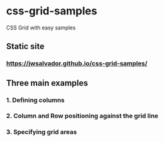 # css-grid-samples
CSS Grid with easy samples

## Static site
### https://jwsalvador.github.io/css-grid-samples/

## Three main examples
### 1. Defining columns
### 2. Column and Row positioning against the grid line
### 3. Specifying grid areas

